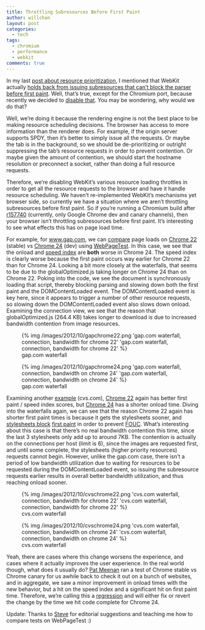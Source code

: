 ```yaml
---
title: Throttling Subresources Before First Paint
author: willchan
layout: post
categories:
  - tech
tags:
  - chromium
  - performance
  - webkit
comments: true
---
```

In my last [post about resource prioritization][1], I mentioned that WebKit actually [holds back from issuing subresources that can’t block the parser before first paint][2]. Well, that’s true, except for the Chromium port, because recently we decided to [disable that][3]. You may be wondering, why would we do that?

 [1]: /tech/resource-prioritization-in-chromium/
 [2]: http://trac.webkit.org/browser/trunk/Source/WebCore/loader/cache/CachedResourceLoader.cpp?rev=129070#L743
 [3]: http://trac.webkit.org/changeset/129070

Well, we’re doing it because the rendering engine is not the best place to be making resource scheduling decisions. The browser has access to more information than the renderer does. For example, if the origin server supports SPDY, then it’s better to simply issue all the requests. Or maybe the tab is in the background, so we should be de-prioritizing or outright suppressing the tab’s resource requests in order to prevent contention. Or maybe given the amount of contention, we should start the hostname resolution or preconnect a socket, rather than doing a full resource requests.

Therefore, we’re disabling WebKit’s various resource loading throttles in order to get all the resource requests to the browser and have it handle resource scheduling. We haven’t re-implemented WebKit’s mechanisms yet browser side, so currently we have a situation where we aren’t throttling subresources before first paint. So if you’re running a Chromium build after [r157740][4] (currently, only Google Chrome dev and canary channels), then your browser isn’t throttling subresources before first paint. It’s interesting to see what effects this has on page load time.

 [4]: http://src.chromium.org/viewvc/chrome?view=rev&revision=157740

For example, for www.gap.com, we can [compare][5] page loads on [Chrome 22][6] (stable) vs [Chrome 24][7] (dev) using [WebPageTest][8]. In this case, we see that the onload and [speed index][9] are **both** worse in Chrome 24. The speed index is clearly worse because the first paint occurs way earlier for Chrome 22 than for Chrome 24. Looking a bit more closely at the waterfalls, that seems to be due to the globalOptimized.js taking longer on Chrome 24 than on Chrome 22. Poking into the code, we see the document is synchronously loading that script, thereby blocking parsing and slowing down both the first paint and the DOMContentLoaded event. The DOMContentLoaded event is key here, since it appears to trigger a number of other resource requests, so slowing down the DOMContentLoaded event also slows down onload. Examining the connection view, we see that the reason that globalOptimized.js (264.4 KB) takes longer to download is due to increased bandwidth contention from image resources.

 [5]: http://www.webpagetest.org/video/compare.php?tests=121020_83_BF0,121020_1C_BF5
 [6]: http://www.webpagetest.org/result/121020_83_BF0/
 [7]: http://www.webpagetest.org/result/121020_1C_BF5/
 [8]: http://webpagetest.org
 [9]: https://sites.google.com/a/webpagetest.org/docs/using-webpagetest/metrics/speed-index

<figure>
{% img /images/2012/10/gapchrome22.png 'gap.com waterfall, connection, bandwidth for chrome 22' 'gap.com waterfall, connection, bandwidth for chrome 22' %}
<figcaption>gap.com waterfall</figcaption>
</figure>
<figure>
{% img /images/2012/10/gapchrome24.png 'gap.com waterfall, connection, bandwidth on chrome 24' 'gap.com waterfall, connection, bandwidth on chrome 24' %}
<figcaption>gap.com waterfall</figcaption>
</figure>

Examining another [example][10] (cvs.com), [Chrome 22][11] again has better first paint / speed index scores, but [Chrome 24][12] has a shorter onload time. Diving into the waterfalls again, we can see that the reason Chrome 22 again has shorter first paint times is because it gets the stylesheets sooner, and [stylesheets block][13] [first paint][14] in order to prevent [FOUC][15]. What’s interesting about this case is that there’s no real bandwidth contention this time, since the last 3 stylesheets only add up to around 7KB. The contention is actually on the connections per host (limit is 6), since the images are requested first, and until some complete, the stylesheets (higher priority resources) requests cannot begin. However, unlike the gap.com case, there isn’t a period of low bandwidth utilization due to waiting for resources to be requested during the DOMContentLoaded event, so issuing the subresource requests earlier results in overall better bandwidth utilization, and thus reaching onload sooner.

 [10]: http://www.webpagetest.org/video/compare.php?tests=121021_W3_19D,121021_EA_19E
 [11]: http://www.webpagetest.org/result/121021_W3_19D/
 [12]: http://www.webpagetest.org/result/121021_EA_19E/
 [13]: https://code.google.com/searchframe#OAMlx_jo-ck/src/third_party/WebKit/Source/WebCore/rendering/RenderBlock.cpp&exact_package=chromium&ct=rc&cd=2&q=fouc&l=2921
 [14]: https://code.google.com/searchframe#OAMlx_jo-ck/src/third_party/WebKit/Source/WebCore/rendering/RenderLayer.cpp&exact_package=chromium&ct=rc&cd=3&q=fouc&l=3005
 [15]: http://en.wikipedia.org/wiki/Flash_of_unstyled_content

<figure>
{% img /images/2012/10/cvschrome22.png 'cvs.com waterfall, connection, bandwidth for chrome 22' 'cvs.com waterfall, connection, bandwidth for chrome 22' %}
<figcaption>cvs.com waterfall</figcaption>
</figure>
<figure>
{% img /images/2012/10/cvschrome24.png 'cvs.com waterfall, connection, bandwidth on chrome 24' 'cvs.com waterfall, connection, bandwidth on chrome 24' %}
<figcaption>cvs.com waterfall</figcaption>
</figure>

Yeah, there are cases where this change worsens the experience, and cases where it actually improves the user experience. In the real world though, what does it usually do? [Pat Meenan][16] ran a test of Chrome stable vs Chrome canary for us awhile back to check it out on a bunch of websites, and in aggregate, we saw a minor improvement in onload times with the new behavior, but a hit on the speed index and a significant hit on first paint time. Therefore, we’re calling this a [regression][17] and will either fix or revert the change by the time we hit code complete for Chrome 24.

 [16]: https://twitter.com/patmeenan
 [17]: https://code.google.com/p/chromium/issues/detail?id=157763

Update: Thanks to [Steve][18] for editorial suggestions and teaching me how to compare tests on WebPageTest :)

 [18]: https://twitter.com/souders

